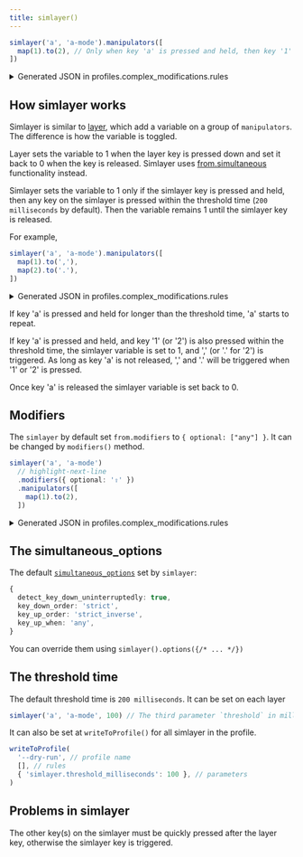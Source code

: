 ```yaml
---
title: simlayer()
---
```


```typescript
simlayer('a', 'a-mode').manipulators([
  map(1).to(2), // Only when key 'a' is pressed and held, then key '1' right after 
])
```

<details>
<summary>Generated JSON in profiles.complex_modifications.rules</summary>

```json
{
  "description": "Simlayer - a-mode",
  "manipulators": [
    {
      "type": "basic",
      "from": {"key_code": "1", "modifiers": {"optional": ["any"]}},
      "to": [{"key_code": "2"}],
      "conditions": [{"type": "variable_if", "name": "a-mode", "value": 1}]
    },
    {
      "type": "basic",
      "from": {
        // highlight-next-line
        "simultaneous": [{"key_code": "a"}, {"key_code": "1"}],
        "simultaneous_options": {
          "detect_key_down_uninterruptedly": true,
          "key_down_order": "strict",
          "key_up_order": "strict_inverse",
          "key_up_when": "any",
          // highlight-next-line
          "to_after_key_up": [{"set_variable": {"name": "a-mode", "value": 0}}]
        },
        "modifiers": {"optional": ["any"]}
      },
      // highlight-next-line
      "to": [{"set_variable": {"name": "a-mode", "value": 1}}, {"key_code": "2"}],
      // highlight-next-line
      "parameters": {"basic.simultaneous_threshold_milliseconds": 200}
    }
  ]
}
```
</details>

## How simlayer works

Simlayer is similar to [layer](./layer), which add a variable on a group of `manipulators`.
The difference is how the variable is toggled. 

Layer sets the variable to 1 
when the layer key is pressed down and set it back to 0 when the key is released.
Simlayer uses [from.simultaneous](https://karabiner-elements.pqrs.org/docs/json/complex-modifications-manipulator-definition/from/simultaneous/)
functionality instead. 

Simlayer sets the variable to 1 only if the simlayer key is pressed and held, 
then any key on the simlayer is pressed within the threshold time (`200 milliseconds` 
by default). Then the variable remains 1 until the simlayer key is released. 

For example, 

```typescript
simlayer('a', 'a-mode').manipulators([
  map(1).to(','),
  map(2).to('.'),
])
```

<details>
<summary>Generated JSON in profiles.complex_modifications.rules</summary>

```json
{
  "description": "Simlayer - a-mode",
  "manipulators": [
    {
      "type": "basic",
      "from": {"key_code": "1", "modifiers": {"optional": ["any"]}},
      "to": [{"key_code": "comma"}],
      "conditions": [{"type": "variable_if", "name": "a-mode", "value": 1}]
    },
    {
      "type": "basic",
      "from": {"key_code": "2", "modifiers": {"optional": ["any"]}},
      "to": [{"key_code": "period"}],
      "conditions": [{"type": "variable_if", "name": "a-mode", "value": 1}]
    },
    {
      "type": "basic",
      "parameters": {"basic.simultaneous_threshold_milliseconds": 200},
      "to": [{"set_variable": {"name": "a-mode", "value": 1}}, {"key_code": "comma"}],
      "from": {
        "simultaneous": [{"key_code": "a"}, {"key_code": "1"}],
        "simultaneous_options": {
          "detect_key_down_uninterruptedly": true,
          "key_down_order": "strict",
          "key_up_order": "strict_inverse",
          "key_up_when": "any",
          "to_after_key_up": [{"set_variable": {"name": "a-mode", "value": 0}}]
        }, 
        "modifiers": {"optional": ["any"]}
      }
    },
    {
      "type": "basic",
      "parameters": {"basic.simultaneous_threshold_milliseconds": 200},
      "to": [
        {"set_variable": {"name": "a-mode", "value": 1}}, 
        {"key_code": "period"}
      ],
      "from": {
        "simultaneous": [{"key_code": "a"}, {"key_code": "2"}],
        "simultaneous_options": {
          "detect_key_down_uninterruptedly": true,
          "key_down_order": "strict",
          "key_up_order": "strict_inverse",
          "key_up_when": "any",
          "to_after_key_up": [{"set_variable": {"name": "a-mode", "value": 0}}]
        },
        "modifiers": {"optional": ["any"]}
      }
    }
  ]
}

```
</details>

If key 'a' is pressed and held for longer than the threshold time, 'a' starts to 
repeat.

If key 'a' is pressed and held, and key '1' (or '2') is also pressed within the 
threshold time, the simlayer variable is set to 1, and ',' (or '.' for '2') is 
triggered. As long as key 'a' is not released, ',' and '.' will be triggered 
when '1' or '2' is pressed.

Once key 'a' is released the simlayer variable is set back to 0. 

## Modifiers

The `simlayer` by default set `from.modifiers` to `{ optional: ["any"] }`. It can be 
changed by `modifiers()` method.

```typescript
simlayer('a', 'a-mode')
  // highlight-next-line
  .modifiers({ optional: '⇪' })
  .manipulators([
    map(1).to(2), 
  ])
```

<details>
<summary>Generated JSON in profiles.complex_modifications.rules</summary>

```json
{
  "description": "Simlayer - a-mode",
  "manipulators": [
    {
      "type": "basic",
      // highlight-next-line
      "from": {"key_code": "1", "modifiers": {"optional": ["caps_lock"]}},
      "to": [{"key_code": "2"}],
      "conditions": [{"type": "variable_if", "name": "a-mode", "value": 1}]
    },
    {
      "type": "basic",
      "from": {
        "simultaneous": [{"key_code": "a"}, {"key_code": "1"}],
        "simultaneous_options": {
          "detect_key_down_uninterruptedly": true,
          "key_down_order": "strict",
          "key_up_order": "strict_inverse",
          "key_up_when": "any",
          "to_after_key_up": [{"set_variable": {"name": "a-mode", "value": 0}}]
        },
        // highlight-next-line
        "modifiers": {"optional": ["caps_lock"]}
      },
      "to": [{"set_variable": {"name": "a-mode", "value": 1}}, {"key_code": "2"}],
      "parameters": {"basic.simultaneous_threshold_milliseconds": 200}
    }
  ]
}
```
</details>

## The simultaneous_options

The default [`simultaneous_options`](https://karabiner-elements.pqrs.org/docs/json/complex-modifications-manipulator-definition/from/simultaneous-options/) set by `simlayer`:

```typescript
{
  detect_key_down_uninterruptedly: true,
  key_down_order: 'strict',
  key_up_order: 'strict_inverse',
  key_up_when: 'any',
}
```

You can override them using `simlayer().options({/* ... */})`

## The threshold time 

The default threshold time is `200 milliseconds`. It can be set on each layer

```typescript
simlayer('a', 'a-mode', 100) // The third parameter `threshold` in milliseconds
```

It can also be set at `writeToProfile()` for all simlayer in the profile. 

```typescript
writeToProfile(
  '--dry-run', // profile name 
  [], // rules
  { 'simlayer.threshold_milliseconds': 100 }, // parameters 
)
```

## Problems in simlayer

The other key(s) on the simlayer must be quickly pressed after the layer key,
otherwise the simlayer key is triggered. 
